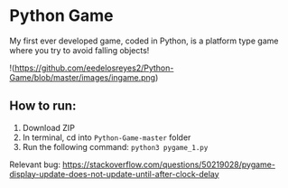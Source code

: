 # Python Game
My first ever developed game, coded in Python, is a platform type game where you try to avoid falling objects!

!(https://github.com/eedelosreyes2/Python-Game/blob/master/images/ingame.png)

## How to run:
1. Download ZIP
2. In terminal, cd into `Python-Game-master` folder
3. Run the following command:
`python3 pygame_1.py`

Relevant bug:
https://stackoverflow.com/questions/50219028/pygame-display-update-does-not-update-until-after-clock-delay
